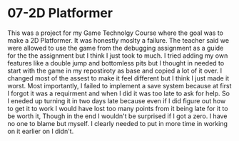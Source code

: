 # 07-2D Platformer

This was a project for my Game Technolgy Course where the goal was to make a 2D Platformer. It was honestly moslty a failure. The teacher said we were allowed to use the game from the debugging assignment as a guide for the the assignment but I think I just took to much. I tried adding my own features like a double jump and bottomless pits but I thought in needed to start with the game in my repostiroty as base and copied a lot of it over. I changed most of the assest to make it feel different but I think I just made it worst. Most importantly, I failed to implement a save system because at first I forgot it was a requirment and when I did it was too late to ask for help. So I eneded up turning it in two days late because even if I did figure out how to get it to work I would have lost too many points from it being late for it to be worth it, Though in the end I wouldn't be surprised if I got a zero. I have no one to blame but myself. I clearly needed to put in more time in working on it earlier on I didn't.  
